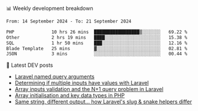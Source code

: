 📊 Weekly development breakdown
<!--START_SECTION:waka-->

```txt
From: 14 September 2024 - To: 21 September 2024

PHP              10 hrs 26 mins  █████████████████▒░░░░░░░   69.22 %
Other            2 hrs 19 mins   ████░░░░░░░░░░░░░░░░░░░░░   15.38 %
SQL              1 hr 50 mins    ███░░░░░░░░░░░░░░░░░░░░░░   12.16 %
Blade Template   25 mins         ▓░░░░░░░░░░░░░░░░░░░░░░░░   02.81 %
JSON             3 mins          ░░░░░░░░░░░░░░░░░░░░░░░░░   00.44 %
```

<!--END_SECTION:waka-->

📕 Latest DEV posts
<!-- BLOG-POST-LIST:START -->
- [Laravel named query arguments](https://dev.to/michaelvickersuk/laravel-named-query-arguments-28kd)
- [Determining if multiple inputs have values with Laravel](https://dev.to/michaelvickersuk/determining-if-multiple-inputs-have-values-with-laravel-km6)
- [Array inputs validation and the N+1 query problem in Laravel](https://dev.to/michaelvickersuk/array-inputs-validation-and-the-n1-query-problem-in-laravel-2agb)
- [Array initialisation and key data types in PHP](https://dev.to/michaelvickersuk/array-initialisation-and-key-data-types-in-php-1e5b)
- [Same string, different output... how Laravel&#39;s slug &amp; snake helpers differ](https://dev.to/michaelvickersuk/same-string-different-output-how-laravels-slug-snake-helpers-differ-1ccj)
<!-- BLOG-POST-LIST:END -->
